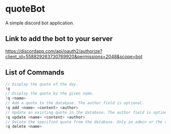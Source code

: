 # quoteBot
A simple discord bot application.

## Link to add the bot to your server
https://discordapp.com/api/oauth2/authorize?client_id=558829263730769920&permissions=2048&scope=bot

## List of Commands
```c
// Display the quote of the day.
!q
// Display the quote by the given name.
!q <name>
// Add a quote to the database. The author field is optional.
!q add <name> <content> <author>
// Update an existing quote in the database. The author field is optional.
!q update <name> <content> <author>
// Delete the specified quote from the database. Only an admin or the contributor may delete the quote.
!q delete <name>
```
